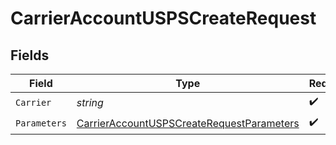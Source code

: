 # CarrierAccountUSPSCreateRequest


## Fields

| Field                                                                                                             | Type                                                                                                              | Required                                                                                                          | Description                                                                                                       | Example                                                                                                           |
| ----------------------------------------------------------------------------------------------------------------- | ----------------------------------------------------------------------------------------------------------------- | ----------------------------------------------------------------------------------------------------------------- | ----------------------------------------------------------------------------------------------------------------- | ----------------------------------------------------------------------------------------------------------------- |
| `Carrier`                                                                                                         | *string*                                                                                                          | :heavy_check_mark:                                                                                                | N/A                                                                                                               | usps                                                                                                              |
| `Parameters`                                                                                                      | [CarrierAccountUSPSCreateRequestParameters](../../Models/Components/CarrierAccountUSPSCreateRequestParameters.md) | :heavy_check_mark:                                                                                                | N/A                                                                                                               |                                                                                                                   |